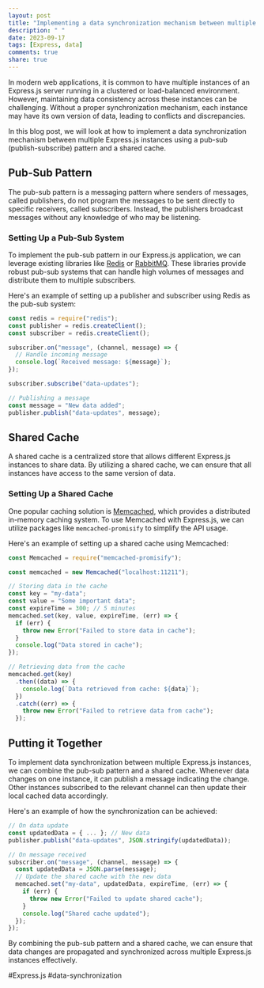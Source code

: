 ```yaml
---
layout: post
title: "Implementing a data synchronization mechanism between multiple Express.js instances"
description: " "
date: 2023-09-17
tags: [Express, data]
comments: true
share: true
---
```


In modern web applications, it is common to have multiple instances of an Express.js server running in a clustered or load-balanced environment. However, maintaining data consistency across these instances can be challenging. Without a proper synchronization mechanism, each instance may have its own version of data, leading to conflicts and discrepancies.

In this blog post, we will look at how to implement a data synchronization mechanism between multiple Express.js instances using a pub-sub (publish-subscribe) pattern and a shared cache.

## Pub-Sub Pattern

The pub-sub pattern is a messaging pattern where senders of messages, called publishers, do not program the messages to be sent directly to specific receivers, called subscribers. Instead, the publishers broadcast messages without any knowledge of who may be listening.

### Setting Up a Pub-Sub System

To implement the pub-sub pattern in our Express.js application, we can leverage existing libraries like [Redis](https://redis.io) or [RabbitMQ](https://www.rabbitmq.com/). These libraries provide robust pub-sub systems that can handle high volumes of messages and distribute them to multiple subscribers.

Here's an example of setting up a publisher and subscriber using Redis as the pub-sub system:

```javascript
const redis = require("redis");
const publisher = redis.createClient();
const subscriber = redis.createClient();

subscriber.on("message", (channel, message) => {
  // Handle incoming message
  console.log(`Received message: ${message}`);
});

subscriber.subscribe("data-updates");

// Publishing a message
const message = "New data added";
publisher.publish("data-updates", message);
```

## Shared Cache

A shared cache is a centralized store that allows different Express.js instances to share data. By utilizing a shared cache, we can ensure that all instances have access to the same version of data.

### Setting Up a Shared Cache

One popular caching solution is [Memcached](https://memcached.org/), which provides a distributed in-memory caching system. To use Memcached with Express.js, we can utilize packages like `memcached-promisify` to simplify the API usage.

Here's an example of setting up a shared cache using Memcached:

```javascript
const Memcached = require("memcached-promisify");

const memcached = new Memcached("localhost:11211");

// Storing data in the cache
const key = "my-data";
const value = "Some important data";
const expireTime = 300; // 5 minutes
memcached.set(key, value, expireTime, (err) => {
  if (err) {
    throw new Error("Failed to store data in cache");
  }
  console.log("Data stored in cache");
});

// Retrieving data from the cache
memcached.get(key)
  .then((data) => {
    console.log(`Data retrieved from cache: ${data}`);
  })
  .catch((err) => {
    throw new Error("Failed to retrieve data from cache");
  });
```

## Putting it Together

To implement data synchronization between multiple Express.js instances, we can combine the pub-sub pattern and a shared cache. Whenever data changes on one instance, it can publish a message indicating the change. Other instances subscribed to the relevant channel can then update their local cached data accordingly.

Here's an example of how the synchronization can be achieved:

```javascript
// On data update
const updatedData = { ... }; // New data
publisher.publish("data-updates", JSON.stringify(updatedData));

// On message received
subscriber.on("message", (channel, message) => {
  const updatedData = JSON.parse(message);
  // Update the shared cache with the new data
  memcached.set("my-data", updatedData, expireTime, (err) => {
    if (err) {
      throw new Error("Failed to update shared cache");
    }
    console.log("Shared cache updated");
  });
});
```

By combining the pub-sub pattern and a shared cache, we can ensure that data changes are propagated and synchronized across multiple Express.js instances effectively.

#Express.js #data-synchronization
